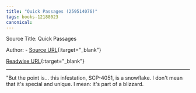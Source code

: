 ```yaml
---
title: "Quick Passages (259514076)"
tags: books-12188023
canonical: 
---
```


Source Title: Quick Passages

Author:  - [Source URL](){:target="_blank"}

[Readwise URL](https://readwise.io/open/259514076){:target="_blank"}

---

"But the point is... this infestation, SCP-4051, is a snowflake. I don't mean that it's special and unique. I mean: it's part of a blizzard.
